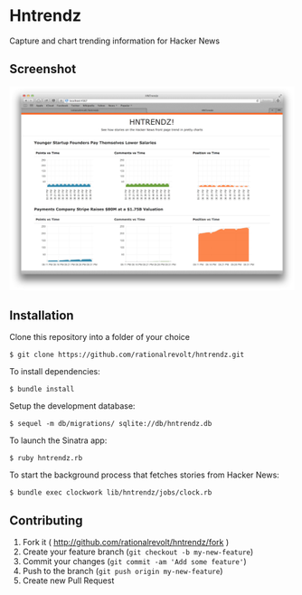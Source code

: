 # Hntrendz

Capture and chart trending information for Hacker News

## Screenshot

![hntrendz](pics/hntrendz-001.png)

## Installation

Clone this repository into a folder of your choice

    $ git clone https://github.com/rationalrevolt/hntrendz.git

To install dependencies:

    $ bundle install

Setup the development database:

    $ sequel -m db/migrations/ sqlite://db/hntrendz.db

To launch the Sinatra app:

    $ ruby hntrendz.rb

To start the background process that fetches stories from Hacker News:

    $ bundle exec clockwork lib/hntrendz/jobs/clock.rb

## Contributing

1. Fork it ( http://github.com/rationalrevolt/hntrendz/fork )
2. Create your feature branch (`git checkout -b my-new-feature`)
3. Commit your changes (`git commit -am 'Add some feature'`)
4. Push to the branch (`git push origin my-new-feature`)
5. Create new Pull Request
